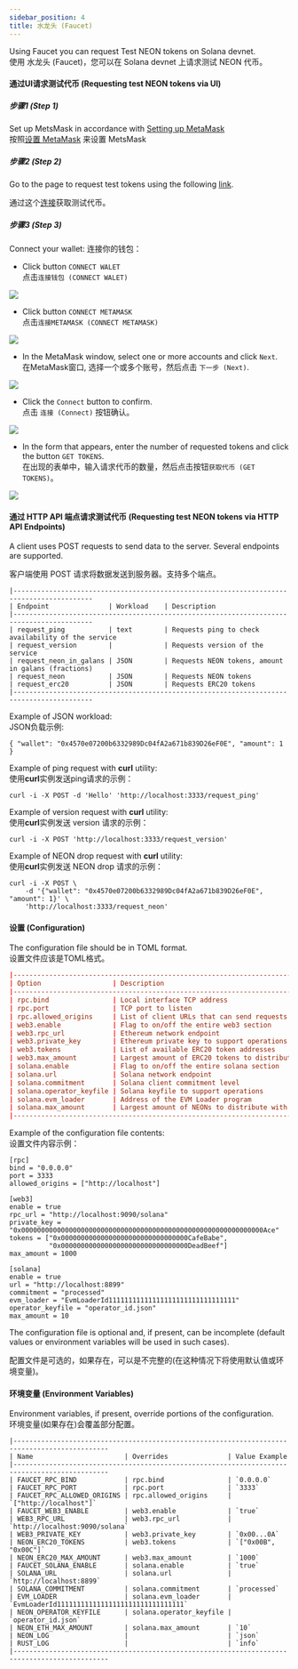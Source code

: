 ```yaml
---
sidebar_position: 4
title: 水龙头 (Faucet)
---
```


Using Faucet you can request Test NEON tokens on Solana devnet.  
使用 水龙头 (Faucet)，您可以在 Solana devnet 上请求测试 NEON 代币。


#### 通过UI请求测试代币 (Requesting test NEON tokens via UI)

##### 步骤1 (Step 1)

Set up MetsMask in accordance with [Setting up MetaMask](http://localhost:3000/neonwp/02Wallets/01settingup)  
按照[设置 MetaMask](http://localhost:3000/neonwp/02Wallets/01settingup)  来设置 MetsMask

##### 步骤2  (Step 2)

Go to the page to request test tokens using the following [link](https://neonswap.live/#/get-tokens).  

通过这个[连接](https://neonswap.live/#/get-tokens)获取测试代币。

##### 步骤3 (Step 3)

Connect your wallet:
连接你的钱包：

- Click button `CONNECT WALET`  
   点击`连接钱包 (CONNECT WALET)`  

![](https://docs.neon-labs.org/assets/images/connect_walet-96701c4d9b7f8c74d2a43d3187c03e75.png)

- Click button `CONNECT METAMASK`  
   点击`连接METAMASK (CONNECT METAMASK)`  

![](https://docs.neon-labs.org/assets/images/connect_metamask-22c2c11a9bc93315d1fed3f42b2c31a9.png)

- In the MetaMask window, select one or more accounts and click `Next`.  
   在MetaMask窗口, 选择一个或多个账号，然后点击 `下一步 (Next)`.  

![](https://docs.neon-labs.org/assets/images/metamask_next-45ca5fa4476c876883048b9e594c8549.png)

- Сlick the `Connect` button to confirm.    
   点击 `连接 (Connect)` 按钮确认。  

![](https://docs.neon-labs.org/assets/images/confirm_connection-999cda52dbe81e58221b76804345c0eb.png)

- In the form that appears, enter the number of requested tokens and click the button `GET TOKENS`.  
   在出现的表单中，输入请求代币的数量，然后点击按钮`获取代币 (GET TOKENS)`。  

![](https://docs.neon-labs.org/assets/images/get_tokens-29f1896fd87b89ca64ea0d06183c4be3.png)

#### 通过 HTTP API 端点请求测试代币 (Requesting test NEON tokens via HTTP API Endpoints)

A client uses POST requests to send data to the server. Several endpoints are supported.

客户端使用 POST 请求将数据发送到服务器。支持多个端点。

```
|------------------------------------------------------------------------------------------
| Endpoint               | Workload    | Description
|------------------------------------------------------------------------------------------
| request_ping           | text        | Requests ping to check availability of the service
| request_version        |             | Requests version of the service
| request_neon_in_galans | JSON        | Requests NEON tokens, amount in galans (fractions)
| request_neon           | JSON        | Requests NEON tokens
| request_erc20          | JSON        | Requests ERC20 tokens
|------------------------------------------------------------------------------------------
```

Example of JSON workload:  
JSON负载示例:  

```
{ "wallet": "0x4570e07200b6332989Dc04fA2a671b839D26eF0E", "amount": 1 }
```

Example of ping request with **curl** utility:  
使用**curl**实例发送ping请求的示例：  

```
curl -i -X POST -d 'Hello' 'http://localhost:3333/request_ping'
```

Example of version request with **curl** utility:  
使用**curl**实例发送 version 请求的示例：  

```
curl -i -X POST 'http://localhost:3333/request_version'
```

Example of NEON drop request with **curl** utility:  
使用**curl**实例发送 NEON drop 请求的示例：  

```
curl -i -X POST \
    -d '{"wallet": "0x4570e07200b6332989Dc04fA2a671b839D26eF0E", "amount": 1}' \
    'http://localhost:3333/request_neon'
```


#### 设置 (Configuration)

The configuration file should be in TOML format.  
设置文件应该是TOML格式。  

```toml
|----------------------------------------------------------------------------------------------
| Option                  | Description
|----------------------------------------------------------------------------------------------
| rpc.bind                | Local interface TCP address
| rpc.port                | TCP port to listen
| rpc.allowed_origins     | List of client URLs that can send requests
| web3.enable             | Flag to on/off the entire web3 section
| web3.rpc_url            | Ethereum network endpoint
| web3.private_key        | Ethereum private key to support operations
| web3.tokens             | List of available ERC20 token addresses
| web3.max_amount         | Largest amount of ERC20 tokens to distribute with a single request
| solana.enable           | Flag to on/off the entire solana section
| solana.url              | Solana network endpoint
| solana.commitment       | Solana client commitment level
| solana.operator_keyfile | Solana keyfile to support operations
| solana.evm_loader       | Address of the EVM Loader program
| solana.max_amount       | Largest amount of NEONs to distribute with a single request
|----------------------------------------------------------------------------------------------
```
Example of the configuration file contents:  
设置文件内容示例：

```
[rpc]
bind = "0.0.0.0"
port = 3333
allowed_origins = ["http://localhost"]

[web3]
enable = true
rpc_url = "http://localhost:9090/solana"
private_key = "0x0000000000000000000000000000000000000000000000000000000000000Ace"
tokens = ["0x00000000000000000000000000000000CafeBabe",
          "0x00000000000000000000000000000000DeadBeef"]
max_amount = 1000

[solana]
enable = true
url = "http://localhost:8899"
commitment = "processed"
evm_loader = "EvmLoaderId11111111111111111111111111111111"
operator_keyfile = "operator_id.json"
max_amount = 10
```

The configuration file is optional and, if present, can be incomplete (default values or environment variables will be used in such cases).

配置文件是可选的，如果存在，可以是不完整的(在这种情况下将使用默认值或环境变量)。

#### 环境变量 (Environment Variables)

Environment variables, if present, override portions of the configuration.  
环境变量(如果存在)会覆盖部分配置。

```
|----------------------------------------------------------------------------------------------
| Name                       | Overrides               | Value Example
|----------------------------------------------------------------------------------------------
| FAUCET_RPC_BIND            | rpc.bind                | `0.0.0.0`
| FAUCET_RPC_PORT            | rpc.port                | `3333`
| FAUCET_RPC_ALLOWED_ORIGINS | rpc.allowed_origins     | `["http://localhost"]`
| FAUCET_WEB3_ENABLE         | web3.enable             | `true`
| WEB3_RPC_URL               | web3.rpc_url            | `http://localhost:9090/solana`
| WEB3_PRIVATE_KEY           | web3.private_key        | `0x00...0A`
| NEON_ERC20_TOKENS          | web3.tokens             | `["0x00B", "0x00C"]`
| NEON_ERC20_MAX_AMOUNT      | web3.max_amount         | `1000`
| FAUCET_SOLANA_ENABLE       | solana.enable           | `true`
| SOLANA_URL                 | solana.url              | `http://localhost:8899`
| SOLANA_COMMITMENT          | solana.commitment       | `processed`
| EVM_LOADER                 | solana.evm_loader       | `EvmLoaderId11111111111111111111111111111111`
| NEON_OPERATOR_KEYFILE      | solana.operator_keyfile | `operator_id.json`
| NEON_ETH_MAX_AMOUNT        | solana.max_amount       | `10`
| NEON_LOG                   |                         | `json`
| RUST_LOG                   |                         | `info`
|----------------------------------------------------------------------------------------------
```
